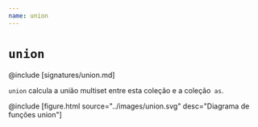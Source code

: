 ```yaml
---
name: union
---
```


# `union`

@include [signatures/union.md]

`union` calcula a união multiset entre esta coleção e a coleção` as`.

@include [figure.html source="../images/union.svg" desc="Diagrama de funções union"]
